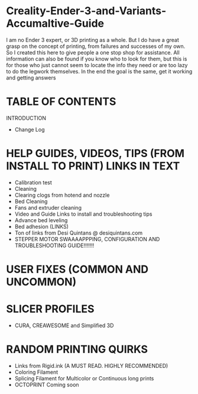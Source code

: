 # Creality-Ender-3-and-Variants-Accumaltive-Guide
I am no Ender 3 expert, or 3D printing as a whole. But I do have a great grasp on the concept of printing, from failures and successes of my own. So I created this here to give people a one stop shop for assistance. All information can also be found if you know who to look for them, but this is for those who just cannot seem to locate the info they need or are too lazy to do the legwork themselves. In the end the goal is the same, get it working and getting answers
# TABLE OF CONTENTS

INTRODUCTION
- Change Log

# HELP GUIDES, VIDEOS, TIPS (FROM INSTALL TO PRINT) LINKS IN TEXT 
- Calibration test
- Cleaning
- Clearing clogs from hotend and nozzle
- Bed Cleaning
- Fans and extruder cleaning
- Video and Guide Links to install and troubleshooting tips
- Advance bed leveling
- Bed adhesion (LINKS)
- Ton of links from Desi Quintans @ desiquintans.com
- STEPPER MOTOR SWAAAAPPPING, CONFIGURATION AND TROUBLESHOOTING GUIDE!!!!!!!

# USER FIXES (COMMON AND UNCOMMON)

# SLICER PROFILES
- CURA, CREAWESOME and Simplified 3D

# RANDOM PRINTING QUIRKS
- Links from Rigid.ink (A MUST READ. HIGHLY RECOMMENDED)
- Coloring Filament
- Splicing Filament for Multicolor or Continuous long prints
- OCTOPRINT Coming soon
